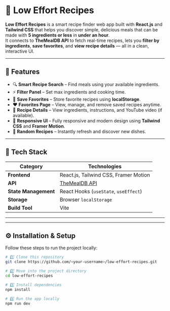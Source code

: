 # 🍳 Low Effort Recipes

**Low Effort Recipes** is a smart recipe finder web app built with **React.js** and **Tailwind CSS** that helps you discover simple, delicious meals that can be made with **5 ingredients or less** in **under an hour**.  
It connects to **TheMealDB API** to fetch real-time recipes, lets you **filter by ingredients**, **save favorites**, and **view recipe details** — all in a clean, interactive UI.

---

## 🚀 Features

- 🔍 **Smart Recipe Search** – Find meals using your available ingredients.  
- ⚡ **Filter Panel** – Set max ingredients and cooking time.  
- 💾 **Save Favorites** – Store favorite recipes using **localStorage**.  
- ❤️ **Favorites Page** – View, manage, and remove saved recipes anytime.  
- 🎥 **Recipe Details** – View ingredients, instructions, and YouTube video (if available).  
- 🎨 **Responsive UI** – Fully responsive and modern design using **Tailwind CSS** and **Framer Motion**.  
- 🔄 **Random Recipes** – Instantly refresh and discover new dishes.

---

## 🧠 Tech Stack

| Category | Technologies |
|-----------|--------------|
| **Frontend** | React.js, Tailwind CSS, Framer Motion |
| **API** | [TheMealDB API](https://www.themealdb.com/api.php) |
| **State Management** | React Hooks (`useState`, `useEffect`) |
| **Storage** | Browser `localStorage` |
| **Build Tool** | Vite |

---


---

## ⚙️ Installation & Setup

Follow these steps to run the project locally:

```bash
# 1️⃣ Clone this repository
git clone https://github.com/<your-username>/low-effort-recipes.git

# 2️⃣ Move into the project directory
cd low-effort-recipes

# 3️⃣ Install dependencies
npm install

# 4️⃣ Run the app locally
npm run dev
